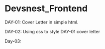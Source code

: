 # Devsnest_Frontend

DAY-01: Cover Letter in simple html.

DAY-02: Using css to style DAY-01 cover letter

Day-03:
